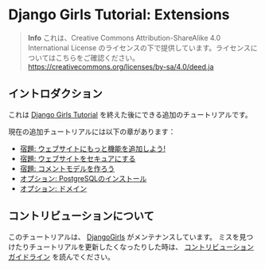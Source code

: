 # Django Girls Tutorial: Extensions

> **Info** これは、Creative Commons Attribution-ShareAlike 4.0 International License のライセンスの下で提供しています。ライセンスについてはこちらをご確認ください。 https://creativecommons.org/licenses/by-sa/4.0/deed.ja

## イントロダクション

これは [Django Girls Tutorial](https://tutorial.djangogirls.org/ja/) を終えた後にできる追加のチュートリアルです。

現在の追加チュートリアルには以下の章があります：

- [宿題: ウェブサイトにもっと機能を追加しよう!](homework/README.md)
- [宿題: ウェブサイトをセキュアにする](authentication_authorization/README.md)
- [宿題: コメントモデルを作ろう](homework_create_more_models/README.md)
- [オプション: PostgreSQLのインストール](optional_postgresql_installation/README.md)
- [オプション: ドメイン](domain/README.md)

## コントリビューションについて

このチュートリアルは、 [DjangoGirls](http://djangogirls.org/) がメンテナンスしています。 ミスを見つけたりチュートリアルを更新したくなったりした時は、 [コントリビューションガイドライン](https://github.com/DjangoGirls/tutorial/blob/master/README.md) を読んでください。
